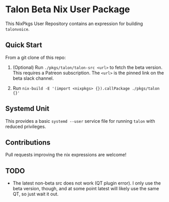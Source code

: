 # Talon Beta Nix User Package

This NixPkgs User Repository contains an expression for building `talonvoice`.

## Quick Start

From a git clone of this repo:

1. (Optional) Run `./pkgs/talon/talon-src <url>` to fetch the beta version. This
   requires a Patreon subscription. The `<url>` is the pinned link on the beta
   slack channel.

2. Run `nix-build -E '(import <nixpkgs> {}).callPackage ./pkgs/talon {}'`


## Systemd Unit

This provides a basic `systemd --user` service file for running `talon` with
reduced privileges.

## Contributions

Pull requests improving the nix expressions are welcome!

## TODO

- The latest non-beta src does not work (QT plugin error). I only use the beta
  version, though, and at some point latest will likely use the same QT, so just
  wait it out.
